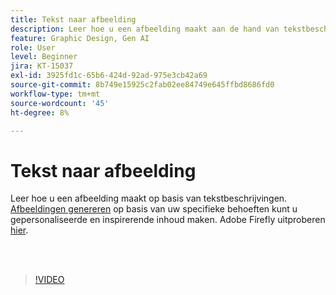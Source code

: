 ```yaml
---
title: Tekst naar afbeelding
description: Leer hoe u een afbeelding maakt aan de hand van tekstbeschrijvingen
feature: Graphic Design, Gen AI
role: User
level: Beginner
jira: KT-15037
exl-id: 3925fd1c-65b6-424d-92ad-975e3cb42a69
source-git-commit: 8b749e15925c2fab02ee84749e645ffbd8686fd0
workflow-type: tm+mt
source-wordcount: '45'
ht-degree: 8%

---
```


# Tekst naar afbeelding

Leer hoe u een afbeelding maakt op basis van tekstbeschrijvingen. [Afbeeldingen genereren](https://www.adobe.com/products/firefly/features/text-to-image.html) op basis van uw specifieke behoeften kunt u gepersonaliseerde en inspirerende inhoud maken. Adobe Firefly uitproberen [hier](https://firefly.adobe.com/).

<br> 

>[!VIDEO](https://video.tv.adobe.com/v/3427608?quality=12&learn=on&hidetitle=true)
